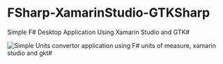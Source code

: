 # FSharp-XamarinStudio-GTKSharp
Simple F# Desktop Application Using Xamarin Studio and GTK#

![Simple Units convertor application using F#  units of measure, xamarin studio and gkt#]({{site.baseurl}}//UnitsOfMeasureInAction.JPG)